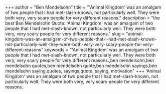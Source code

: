 +++
author = "Ben Mendelsohn"
title = "'Animal Kingdom' was an amalgam of two people that I had met-slash-known, not particularly well. They were both very, very scary people for very different reasons."
description = "the best Ben Mendelsohn Quote: 'Animal Kingdom' was an amalgam of two people that I had met-slash-known, not particularly well. They were both very, very scary people for very different reasons."
slug = "animal-kingdom-was-an-amalgam-of-two-people-that-i-had-met-slash-known-not-particularly-well-they-were-both-very-very-scary-people-for-very-different-reasons"
keywords = "'Animal Kingdom' was an amalgam of two people that I had met-slash-known, not particularly well. They were both very, very scary people for very different reasons.,ben mendelsohn,ben mendelsohn quotes,ben mendelsohn quote,ben mendelsohn sayings,ben mendelsohn saying,quotes, sayings,quote, saying, motivation"
+++
'Animal Kingdom' was an amalgam of two people that I had met-slash-known, not particularly well. They were both very, very scary people for very different reasons.
